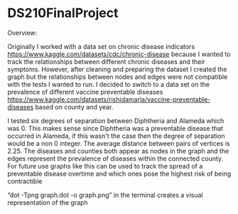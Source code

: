 # DS210FinalProject


Overview: 

Originally I worked with a data set on chronic disease indicators https://www.kaggle.com/datasets/cdc/chronic-disease because I wanted to track the relationships between different chronic diseases and their symptoms. However, after cleaning and preparing the dataset I created the graph but the relationships between nodes and edges were not compatible with the tests I wanted to run. I decided to switch to a data set on the prevalence of different vaccine preventable diseases https://www.kaggle.com/datasets/rishidamarla/vaccine-preventable-diseases  based on county and year.  

I tested six degrees of separation between Diphtheria and Alameda which was 0. This makes sense since Diphtheria was a preventable disease that occurred in Alameda, if this wasn't the case then the degree of separation would be a non 0 integer. The average distance between pairs of vertices is 2.25. The diseases and counties both appear as nodes in the graph and the edges represent the prevalence of diseases within the connected county. For future use graphs like this can be used to track the spread of a preventable disease overtime and which ones pose the highest risk of being contractible


“dot -Tpng graph.dot -o graph.png” in the terminal creates a visual representation of the graph



